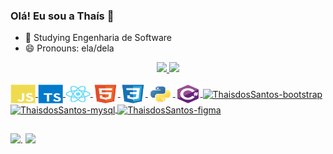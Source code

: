 ### Olá! Eu sou a Thaís 👋

- 🌱 Studying Engenharia de Software
- 😄 Pronouns:  ela/dela

<div align="center">
  <a href="https://github.com/ThaisdosSantos">
  <img height="180em" src="https://github-readme-stats.vercel.app/api?username=ThaisdosSantos&show_icons=true&theme=dracula&include_all_commits=true&count_private=true"/>
  <img height="180em" src="https://github-readme-stats.vercel.app/api/top-langs/?username=ThaisdosSantos&layout=compact&langs_count=7&theme=dracula"/>
</div>
  <div style="display: inline_block"><br>
  <img align="center" alt="ThaisdosSantos-Js" height="30" width="40" src="https://raw.githubusercontent.com/devicons/devicon/master/icons/javascript/javascript-plain.svg">
  <img align="center" alt="ThaisdosSantos-Ts" height="30" width="40" src="https://raw.githubusercontent.com/devicons/devicon/master/icons/typescript/typescript-plain.svg">
  <img align="center" alt="ThaisdosSantos-React" height="30" width="40" src="https://raw.githubusercontent.com/devicons/devicon/master/icons/react/react-original.svg">
  <img align="center" alt="ThaisdosSantos-HTML" height="30" width="40" src="https://raw.githubusercontent.com/devicons/devicon/master/icons/html5/html5-original.svg">
  <img align="center" alt="ThaisdosSantos-CSS" height="30" width="40" src="https://raw.githubusercontent.com/devicons/devicon/master/icons/css3/css3-original.svg">
  <img align="center" alt="ThaisdosSantos-Python" height="30" width="40" src="https://raw.githubusercontent.com/devicons/devicon/master/icons/python/python-original.svg">
  <img align="center" alt="ThaisdosSantos-Csharp" height="30" width="40" src="https://raw.githubusercontent.com/devicons/devicon/master/icons/csharp/csharp-original.svg">
  <img align="center" alt="ThaisdosSantos-bootstrap" height="30" width="40" src="https://cdn.jsdelivr.net/gh/devicons/devicon/icons/bootstrap/bootstrap-original.svg" >      
  <img align="center" alt="ThaisdosSantos-mysql" height="30" width="40" 
 src="https://cdn.jsdelivr.net/gh/devicons/devicon/icons/mysql/mysql-original.svg" />
  <img align="center" alt="ThaisdosSantos-figma" height="30" width="40" 
 src="https://cdn.jsdelivr.net/gh/devicons/devicon/icons/figma/figma-original.svg" />
  
    
 ##
 <div> 
  <a href="https://www.linkedin.com/in/thais-dos-santos-9858701b2/" target="_blank"><img src="https://img.shields.io/badge/-LinkedIn-%230077B5?style=for-the-badge&logo=linkedin&logoColor=white" target="_blank"></a>.
   <a href = "mailto:thaisds2.aluno@unipampa.edu.br"><img src="https://img.shields.io/badge/Gmail-D14836?style=for-the-badge&logo=gmail&logoColor=white" target="_blank"></a>
 
</div>
            
</div>
